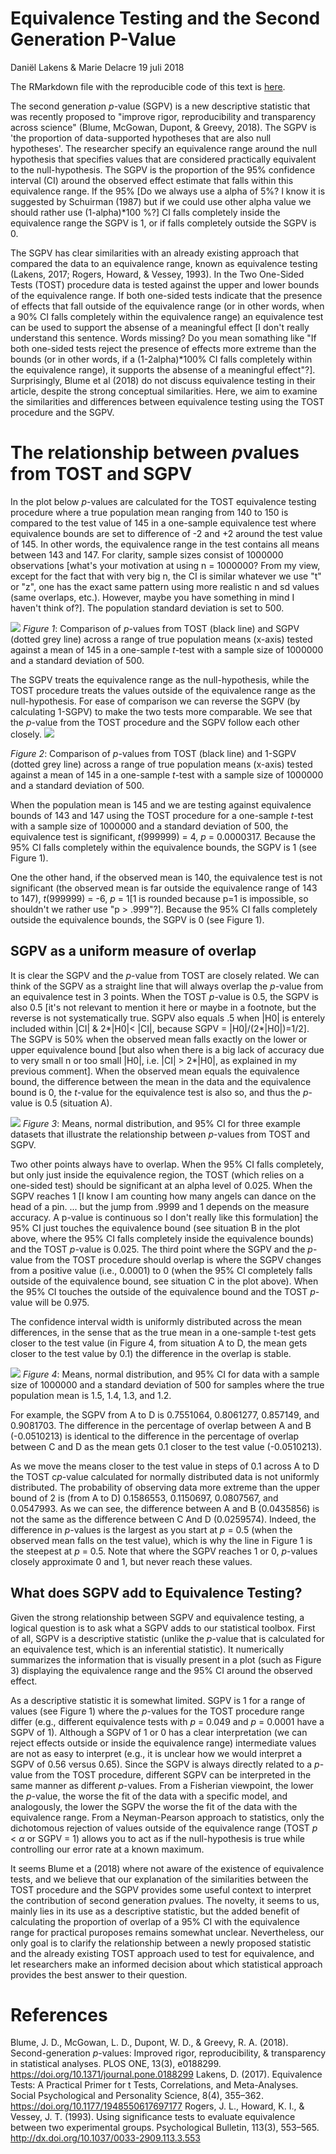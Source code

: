 Equivalence Testing and the Second Generation P-Value
================
Daniël Lakens & Marie Delacre
19 juli 2018

The RMarkdown file with the reproducible code of this text is [here](https://github.com/Lakens/TOST_vs_SGPV/blob/master/sgpv_vs_TOST.Rmd).

The second generation *p*-value (SGPV) is a new descriptive statistic that was recently proposed to "improve rigor, reproducibility and transparency across science" (Blume, McGowan, Dupont, & Greevy, 2018). The SGPV is 'the proportion of data-supported hypotheses that are also null hypotheses'. The researcher specify an equivalence range around the null hypothesis that specifies values that are considered practically equivalent to the null-hypothesis. The SGPV is the proportion of the 95% confidence interval (CI) around the observed effect estimate that falls within this equivalence range. If the 95% [Do we always use a alpha of 5%? I know it is suggested by Schuirman (1987) but if we could use other alpha value we should rather use (1-alpha)*100 %?] CI falls completely inside the equivalence range the SGPV is 1, or if falls completely outside the SGPV is 0.

The SGPV has clear similarities with an already existing approach that compared the data to an equivalence range, known as equivalence testing (Lakens, 2017; Rogers, Howard, & Vessey, 1993). In the Two One-Sided Tests (TOST) procedure data is tested against the upper and lower bounds of the equivalence range. If both one-sided tests indicate that the presence of effects that fall outside of the equivalence range (or in other words, when a 90% CI falls completely within the equivalence range) an equivalence test can be used to support the absense of a meaningful effect [I don't really understand this sentence. Words missing? Do you mean somathing like "If both one-sided tests reject the presence of effects more extreme than the bounds (or in other words, if a (1-2alpha)*100% CI falls completely within the equivalence range), it supports the absense of a meaningful effect"?]. Surprisingly, Blume et al (2018) do not discuss equivalence testing in their article, despite the strong conceptual similarities. Here, we aim to examine the similarities and differences between equivalence testing using the TOST procedure and the SGPV.

The relationship between *p*values from TOST and SGPV
=====================================================

In the plot below *p*-values are calculated for the TOST equivalence testing procedure where a true population mean ranging from 140 to 150 is compared to the test value of 145 in a one-sample equivalence test where equivalence bounds are set to difference of -2 and +2 around the test value of 145. In other words, the equivalence range in the test contains all means between 143 and 147. For clarity, sample sizes consist of 1000000 observations [what's your motivation at using n = 1000000? From my view, except for the fact that with very big n, the CI is similar whatever we use "t" or "z", one has the exact same pattern using more realistic n and sd values (same overlaps, etc.). However, maybe you have something in mind I haven't think of?]. The population standard deviation is set to 500.

![](sgpv_vs_TOST_files/figure-markdown_github/sgpv_tost-1.png) *Figure 1*: Comparison of *p*-values from TOST (black line) and SGPV (dotted grey line) across a range of true population means (x-axis) tested against a mean of 145 in a one-sample *t*-test with a sample size of 1000000 and a standard deviation of 500.

The SGPV treats the equivalence range as the null-hypothesis, while the TOST procedure treats the values outside of the equivalence range as the null-hypothesis. For ease of comparison we can reverse the SGPV (by calculating 1-SGPV) to make the two tests more comparable. We see that the *p*-value from the TOST procedure and the SGPV follow each other closely. ![](sgpv_vs_TOST_files/figure-markdown_github/1-sgpv_tost-1.png)

*Figure 2*: Comparison of *p*-values from TOST (black line) and 1-SGPV (dotted grey line) across a range of true population means (x-axis) tested against a mean of 145 in a one-sample *t*-test with a sample size of 1000000 and a standard deviation of 500.

When the population mean is 145 and we are testing against equivalence bounds of 143 and 147 using the TOST procedure for a one-sample *t*-test with a sample size of 1000000 and a standard deviation of 500, the equivalence test is significant, *t*(999999) = 4, *p* = 0.0000317. Because the 95% CI falls completely within the equivalence bounds, the SGPV is 1 (see Figure 1).

One the other hand, if the observed mean is 140, the equivalence test is not significant (the observed mean is far outside the equivalence range of 143 to 147), *t*(999999) = -6, *p* = 1[1 is rounded because p=1 is impossible, so shouldn't we rather use "p > .999"?]. Because the 95% CI falls completely outside the equivalence bounds, the SGPV is 0 (see Figure 1).

SGPV as a uniform measure of overlap 
------------------------------------

It is clear the SGPV and the *p*-value from TOST are closely related. We can think of the SGPV as a straight line that will always overlap the *p*-value from an equivalence test in 3 points. When the TOST *p*-value is 0.5, the SGPV is also 0.5 [it's not relevant to mention it here or maybe in a footnote, but the reverse is not systematically true. SGPV also equals .5 when |H0| is enterely included within |CI| & 2*|H0|< |CI|, because SGPV = |H0|/(2*|H0|)=1/2]. The SGPV is 50% when the observed mean falls exactly on the lower or upper equivalence bound [but also when there is a big lack of accuracy due to very small n or too small |H0|, i.e. |CI| > 2*|H0|,
as explained in my previous comment]. When the observed mean equals the equivalence bound, the difference between the mean in the data and the equivalence bound is 0, the *t*-value for the equivalence test is also so, and thus the *p*-value is 0.5 (situation A).

![](sgpv_vs_TOST_files/figure-markdown_github/unnamed-chunk-6-1.png) *Figure 3*: Means, normal distribution, and 95% CI for three example datasets that illustrate the relationship between *p*-values from TOST and SGPV.

Two other points always have to overlap. When the 95% CI falls completely, but only just inside the equivalence region, the TOST (which relies on a one-sided test) should be significant at an alpha level of 0.025. When the SGPV reaches 1 [I know I am counting how many angels can dance on the head of a pin. ... but the jump from .9999 and 1 depends on the measure accuracy. A p-value is continuous so I don't really like this formulation] the 95% CI just touches the equivalence bound (see situation B in the plot above, where the 95% CI falls completely inside the equivalence bounds) and the TOST *p*-value is 0.025. The third point where the SGPV and the *p*-value from the TOST procedure should overlap is where the SGPV changes from a positive value (i.e., 0.0001) to 0 (when the 95% CI completely falls outside of the equivalence bound, see situation C in the plot above). When the 95% CI touches the outside of the equivalence bound and the TOST *p*-value will be 0.975.

The confidence interval width is uniformly distributed across the mean differences, in the sense that as the true mean in a one-sample t-test gets closer to the test value (in Figure 4, from situation A to D, the mean gets closer to the test value by 0.1) the difference in the overlap is stable.

![](sgpv_vs_TOST_files/figure-markdown_github/unnamed-chunk-8-1.png) *Figure 4*: Means, normal distribution, and 95% CI for data with a sample size of 1000000 and a standard deviation of 500 for samples where the true population mean is 1.5, 1.4, 1.3, and 1.2.
 


For example, the SGPV from A to D is 0.7551064, 0.8061277, 0.857149, and 0.9081703. The difference in the percentage of overlap between A and B (-0.0510213) is identical to the difference in the percentage of overlap between C and D as the mean gets 0.1 closer to the test value (-0.0510213).

As we move the means closer to the test value in steps of 0.1 across A to D the TOST c*p*-value calculated for normally distributed data is not uniformly distributed. The probability of observing data more extreme than the upper bound of 2 is (from A to D) 0.1586553, 0.1150697, 0.0807567, and 0.0547993. As we can see, the difference between A and B (0.0435856) is not the same as the difference between C And D (0.0259574). Indeed, the difference in *p*-values is the largest as you start at *p* = 0.5 (when the observed mean falls on the test value), which is why the line in Figure 1 is the steepest at *p* = 0.5. Note that where the SGPV reaches 1 or 0, *p*-values closely approximate 0 and 1, but never reach these values.

What does SGPV add to Equivalence Testing?
------------------------------------------

Given the strong relationship between SGPV and equivalence testing, a logical question is to ask what a SGPV adds to our statistical toolbox. First of all, SGPV is a descriptive statistic (unlike the *p*-value that is calculated for an equivalence test, which is an inferential statistic). It numerically summarizes the information that is visually present in a plot (such as Figure 3) displaying the equivalence range and the 95% CI around the observed effect.

As a descriptive statistic it is somewhat limited. SGPV is 1 for a range of values (see Figure 1) where the *p*-values for the TOST procedure range differ (e.g., different equivalence tests with *p* = 0.049 and *p* = 0.0001 have a SGPV of 1). Although a SGPV of 1 or 0 has a clear interpretation (we can reject effects outside or inside the equivalence range) intermediate values are not as easy to interpret (e.g., it is unclear how we would interpret a SGPV of 0.56 versus 0.65). Since the SGPV is always directly related to a *p*-value from the TOST procedure, different SGPV can be interpreted in the same manner as different *p*-values. From a Fisherian viewpoint, the lower the *p*-value, the worse the fit of the data with a specific model, and analogously, the lower the SGPV the worse the fit of the data with the equivalence range. From a Neyman-Pearson approach to statistics, only the dichotomous rejection of values outside of the equivalence range (TOST *p* &lt; *α* or SGPV = 1) allows you to act as if the null-hypothesis is true while controlling our error rate at a known maximum.

It seems Blume et a (2018) where not aware of the existence of equivalence tests, and we believe that our explanation of the similarities between the TOST procedure and the SGPV provides some useful context to interpret the contribution of second generation *p*values. The novelty, it seems to us, mainly lies in its use as a descriptive statistic, but the added benefit of calculating the proportion of overlap of a 95% CI with the equivalence range for practical puroposes remains somewhat unclear. Nevertheless, our only goal is to clarify the relationship between a newly proposed statistic and the already existing TOST approach used to test for equivalence, and let researchers make an informed decision about which statistical approach provides the best answer to their question.

References
==========

Blume, J. D., McGowan, L. D., Dupont, W. D., & Greevy, R. A. (2018). Second-generation *p*-values: Improved rigor, reproducibility, & transparency in statistical analyses. PLOS ONE, 13(3), e0188299. <https://doi.org/10.1371/journal.pone.0188299> Lakens, D. (2017). Equivalence Tests: A Practical Primer for t Tests, Correlations, and Meta-Analyses. Social Psychological and Personality Science, 8(4), 355–362. <https://doi.org/10.1177/1948550617697177> Rogers, J. L., Howard, K. I., & Vessey, J. T. (1993). Using significance tests to evaluate equivalence between two experimental groups. Psychological Bulletin, 113(3), 553–565. <http://dx.doi.org/10.1037/0033-2909.113.3.553>

